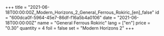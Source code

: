 +++
title = "2021-06-18T00:00:00Z_Modern_Horizons_2_General_Ferrous_Rokiric_[en]_false"
id = "600dca0f-5964-45e7-86df-f16a5b4a0106"
date = "2021-06-18T00:00:00Z"
name = "General Ferrous Rokiric"
lang = ["en"]
price = "0.30"
quantity = 4
foil = false
set = "Modern Horizons 2"
+++
